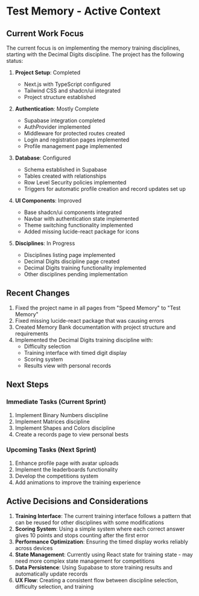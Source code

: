 # Test Memory - Active Context

## Current Work Focus

The current focus is on implementing the memory training disciplines, starting with the Decimal Digits discipline. The project has the following status:

1. **Project Setup**: Completed
   - Next.js with TypeScript configured
   - Tailwind CSS and shadcn/ui integrated
   - Project structure established

2. **Authentication**: Mostly Complete
   - Supabase integration completed
   - AuthProvider implemented
   - Middleware for protected routes created
   - Login and registration pages implemented
   - Profile management page implemented

3. **Database**: Configured
   - Schema established in Supabase
   - Tables created with relationships
   - Row Level Security policies implemented
   - Triggers for automatic profile creation and record updates set up

4. **UI Components**: Improved
   - Base shadcn/ui components integrated
   - Navbar with authentication state implemented
   - Theme switching functionality implemented
   - Added missing lucide-react package for icons

5. **Disciplines**: In Progress
   - Disciplines listing page implemented
   - Decimal Digits discipline page created
   - Decimal Digits training functionality implemented
   - Other disciplines pending implementation

## Recent Changes

1. Fixed the project name in all pages from "Speed Memory" to "Test Memory"
2. Fixed missing lucide-react package that was causing errors
3. Created Memory Bank documentation with project structure and requirements
4. Implemented the Decimal Digits training discipline with:
   - Difficulty selection
   - Training interface with timed digit display
   - Scoring system
   - Results view with personal records

## Next Steps

### Immediate Tasks (Current Sprint)

1. Implement Binary Numbers discipline
2. Implement Matrices discipline
3. Implement Shapes and Colors discipline
4. Create a records page to view personal bests

### Upcoming Tasks (Next Sprint)

1. Enhance profile page with avatar uploads
2. Implement the leaderboards functionality
3. Develop the competitions system
4. Add animations to improve the training experience

## Active Decisions and Considerations

1. **Training Interface**: The current training interface follows a pattern that can be reused for other disciplines with some modifications
2. **Scoring System**: Using a simple system where each correct answer gives 10 points and stops counting after the first error
3. **Performance Optimization**: Ensuring the timed display works reliably across devices
4. **State Management**: Currently using React state for training state - may need more complex state management for competitions
5. **Data Persistence**: Using Supabase to store training results and automatically update records
6. **UX Flow**: Creating a consistent flow between discipline selection, difficulty selection, and training
